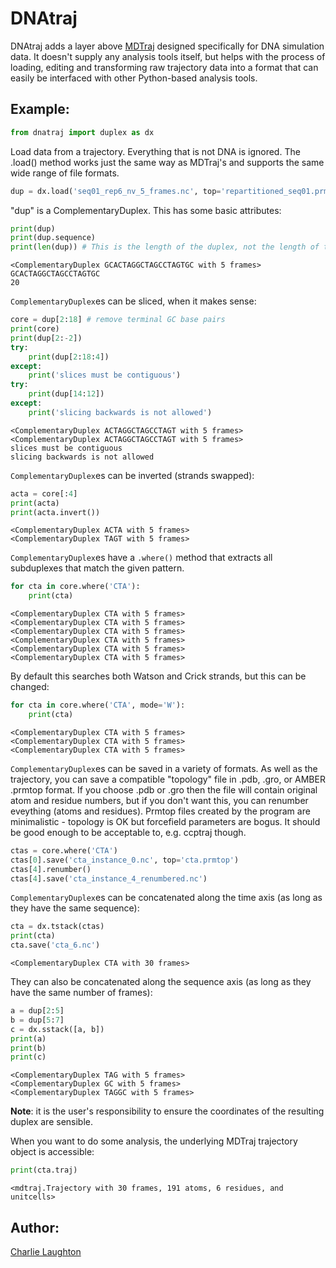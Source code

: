 # DNAtraj

DNAtraj adds a layer above [MDTraj](http://mdtraj.org) designed specifically for
DNA simulation data. It doesn't supply any analysis tools itself, but helps with
the process of loading, editing and transforming raw trajectory data into a format
that can easily be interfaced with other Python-based analysis tools.

## Example:

```python
from dnatraj import duplex as dx
```

Load data from a trajectory. Everything that is not DNA is ignored. The .load() method works just the same way as MDTraj's and supports the same wide range of file formats.


```python
dup = dx.load('seq01_rep6_nv_5_frames.nc', top='repartitioned_seq01.prmtop')
```

"dup" is a ComplementaryDuplex. This has some basic attributes:


```python
print(dup)
print(dup.sequence)
print(len(dup)) # This is the length of the duplex, not the length of the trajectory!
```

    <ComplementaryDuplex GCACTAGGCTAGCCTAGTGC with 5 frames>
    GCACTAGGCTAGCCTAGTGC
    20


`ComplementaryDuplex`es can be sliced, when it makes sense:


```python
core = dup[2:18] # remove terminal GC base pairs
print(core)
print(dup[2:-2])
try:
    print(dup[2:18:4])
except:
    print('slices must be contiguous')
try:
    print(dup[14:12])
except:
    print('slicing backwards is not allowed')
```

    <ComplementaryDuplex ACTAGGCTAGCCTAGT with 5 frames>
    <ComplementaryDuplex ACTAGGCTAGCCTAGT with 5 frames>
    slices must be contiguous
    slicing backwards is not allowed


`ComplementaryDuplex`es can be inverted (strands swapped):


```python
acta = core[:4]
print(acta)
print(acta.invert())
```

    <ComplementaryDuplex ACTA with 5 frames>
    <ComplementaryDuplex TAGT with 5 frames>


`ComplementaryDuplex`es have a `.where()` method that extracts all subduplexes that match the given pattern.


```python
for cta in core.where('CTA'):
    print(cta)
```

    <ComplementaryDuplex CTA with 5 frames>
    <ComplementaryDuplex CTA with 5 frames>
    <ComplementaryDuplex CTA with 5 frames>
    <ComplementaryDuplex CTA with 5 frames>
    <ComplementaryDuplex CTA with 5 frames>
    <ComplementaryDuplex CTA with 5 frames>


By default this searches both Watson and Crick strands, but this can be changed:


```python
for cta in core.where('CTA', mode='W'):
    print(cta)
```

    <ComplementaryDuplex CTA with 5 frames>
    <ComplementaryDuplex CTA with 5 frames>
    <ComplementaryDuplex CTA with 5 frames>


`ComplementaryDuplex`es can be saved in a variety of formats. As well as the trajectory, you can save a compatible "topology" file in .pdb, .gro, or AMBER .prmtop format. If you choose .pdb or .gro then the file will contain original atom and residue numbers, but if you don't want this, you can renumber eveything (atoms and residues). Prmtop files created by the program are minimalistic - topology is OK but forcefield parameters are bogus. It should be good enough to be acceptable to, e.g. ccptraj though.


```python
ctas = core.where('CTA')
ctas[0].save('cta_instance_0.nc', top='cta.prmtop')
ctas[4].renumber()
ctas[4].save('cta_instance_4_renumbered.nc')
```

`ComplementaryDuplex`es can be concatenated along the time axis (as long as they have the same sequence):


```python
cta = dx.tstack(ctas)
print(cta)
cta.save('cta_6.nc')
```

    <ComplementaryDuplex CTA with 30 frames>


They can also be concatenated along the sequence axis (as long as they have the same number of frames):


```python
a = dup[2:5]
b = dup[5:7]
c = dx.sstack([a, b])
print(a)
print(b)
print(c)
```

    <ComplementaryDuplex TAG with 5 frames>
    <ComplementaryDuplex GC with 5 frames>
    <ComplementaryDuplex TAGGC with 5 frames>

**Note**: it is the user's responsibility to ensure the coordinates of the resulting duplex are sensible.


When you want to do some analysis, the underlying MDTraj trajectory object is accessible:


```python
print(cta.traj)
```

    <mdtraj.Trajectory with 30 frames, 191 atoms, 6 residues, and unitcells>



## Author:
[Charlie Laughton](mailto:charles.laughton@nottingham.ac.uk)
